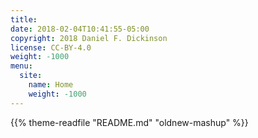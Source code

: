 ```yaml
---
title:
date: 2018-02-04T10:41:55-05:00
copyright: 2018 Daniel F. Dickinson
license: CC-BY-4.0
weight: -1000
menu:
  site:
    name: Home
    weight: -1000
---
```

{{% theme-readfile "README.md" "oldnew-mashup" %}}
